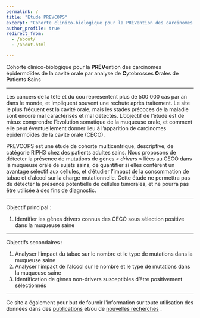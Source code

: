 ```yaml
---
permalink: /
title: "Etude PREVCOPS"
excerpt: "Cohorte clinico-biologique pour la PRÉVention des carcinomes épidermoïdes de la cavité orale par analyse de Cytobrosses Orales de Patients Sains"
author_profile: true
redirect_from:
  - /about/
  - /about.html

---
```


Cohorte clinico-biologique pour la <b>PRÉV</b>ention des carcinomes épidermoïdes de la cavité orale par analyse de <b>C</b>ytobrosses <b>O</b>rales de <b>P</b>atients <b>S</b>ains

---
Les cancers de la tête et du cou représentent plus de 500 000 cas par an dans le monde, et impliquent souvent une rechute après traitement. Le site le plus fréquent est la cavité orale, mais les stades précoces de la maladie sont encore mal caractérisés et mal détectés. L’objectif de l’étude est de mieux comprendre l’évolution somatique de la muqueuse orale, et comment elle peut éventuellement donner lieu à l’apparition de carcinomes épidermoïdes de la cavité orale (CECO).

PREVCOPS est une étude de cohorte multicentrique, descriptive, de catégorie RIPH3 chez des patients adultes sains. Nous proposons de détecter la présence de mutations de gènes « <i>drivers</i> » liées au CECO dans la muqueuse orale de sujets sains, de quantifier si elles confèrent un avantage sélectif aux cellules, et d’étudier l’impact de la consommation de tabac et d’alcool sur la charge mutationnelle. Cette étude ne permettra pas de détecter la présence potentielle de cellules tumorales, et ne pourra pas être utilisée à des fins de diagnostic.

---

Objectif principal :
1.	Identifier les gènes drivers connus des CECO sous sélection positive dans la muqueuse saine

---

Objectifs secondaires :
1.	Analyser l’impact du tabac sur le nombre et le type de mutations dans la muqueuse saine
1.	Analyser l’impact de l’alcool sur le nombre et le type de mutations dans la muqueuse saine
1.	Identification de gènes non-drivers susceptibles d’être positivement sélectionnés

---

Ce site a également pour but de fournir l'information sur toute utilisation des données dans des [publications](https://prevcops.github.io/publications/) et/ou de [nouvelles recherches](https://prevcops.github.io/donnees/) .
